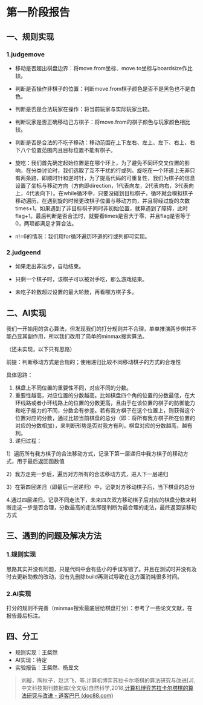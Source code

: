 # 第一阶段报告

## 一、规则实现

### 1.judgemove

* 移动是否超出棋盘边界：将move.from坐标、move.to坐标与boardsize作比较。

* 判断是否操作非棋子的位置：判断move.from棋子颜色是否不是黑色也不是白色。

* 判断是否是合法玩家在操作：将当前玩家与实际玩家比较。

* 判断玩家是否正确移动己方棋子：将move.from的棋子颜色与玩家颜色相比较。

* 判断是否是合法的不吃子移动：移动范围在上下左右、左上、左下、右上、右下八个位置范围内且目标位置不能有棋子。

* 旋吃：我们首先确定起始位置是在哪个环上，为了避免不同环交叉位置的影响，在分类讨论时，我们选取了互不干扰的行或列。旋吃在一个环道上无非只有两条路，即顺时针和逆时针，为了提高代码的可重复性，我们为棋子的信息设置了坐标与移动方向（方向即direction，1代表向左，2代表向右，3代表向上，4代表向下）。在while循环中，只要没碰到目标棋子，循环就会模拟棋子移动遍历，在遇到旋的时候更改棋子位置与移动方向，并且将经过旋的次数times+1。如果遇到了非目标棋子同时非初始位置，就算遇到了障碍，此时flag+1。最后判断是否合法时，就要看times是否大于零，并且flag是否等于0，两项都满足才算合法。

* n!=6的情况：我们用for循环遍历环道的行或列即可实现。

  

### 2.judgeend

* 如果走出非法步，自动结束。

* 只剩一个棋子时，该棋子可以被对手吃，那么游戏结束。

* 未吃子轮数超过设置的最大轮数，再看哪方棋子多。

  

## 二、AI实现

我们一开始用的贪心算法，但发现我们的打分规则并不合理，单单推演两步棋并不能凸显其副作用，所以我们改用了简单的minmax搜索算法。

（还未实现，以下只有思路）

前提：判断移动方式是合规的；使用递归比较不同移动棋子的方式的合理性

具体思路：

1. 棋盘上不同位置的重要性不同，对应不同的分数。
2. 重要性越高，对应位置的分数越高。比如棋盘四个角的位置的分数最低，在大环线路或者小环线路上的位置的分数更高，且由于在该位置的棋子的防御能力和吃子能力的不同，分数会有参差。若有我方棋子在这个位置上，则获得这个位置对应的分数，通过比较当前棋盘的总分（即：将所有我方棋子所在位置的对应的分数相加），来判断形势是否对我方有利，棋盘对应的分数越高，越有利。
3. 递归过程：

1）遍历所有我方棋子的合法移动方式，记录下第一层递归中我方棋子的移动方式，用于最后返回函数值

2）我方走完一步后，遍历对方所有的合法移动方式，进入下一层递归

3）在第四层递归（即最后一层递归）中，记录对方移动棋子后，当下棋盘的总分

4.通过四层递归，记录不同走法下，未来四次双方移动棋子后对应的棋盘分数来判断走这一步是否合理，分数最高的走法即是判断为最合理的走法，最终返回该移动方式

## 三、遇到的问题及解决方法

### 1.规则实现

思路其实并没有问题，只是代码中会有些小的手误写错了。并且在测试时并没有及时去更新助教的改动，没有先删除build再测试导致在这方面消耗很多时间。

### 2.AI实现

打分的规则不完善（minmax搜索最底层给棋盘打分）：参考了一些论文文献，在报告最后标注。

## 四、分工

* 规则实现：王粲然
* AI实现：待定
* 实验报告：王粲然、杨昱文

> 刘璇，陶秋子，赵洪飞，等.计算机博弈苏拉卡尔塔棋的算法研究与改进[J].中文科技期刊数据库(全文版)自然科学,2018,[计算机博弈苏拉卡尔塔棋的算法研究与改进 - 道客巴巴 (doc88.com)](https://www.doc88.com/p-3009165882898.html)



